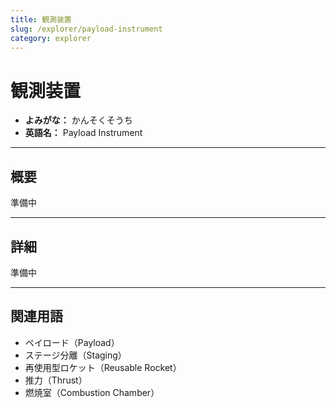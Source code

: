```yaml
---
title: 観測装置
slug: /explorer/payload-instrument
category: explorer
---
```


# 観測装置

- **よみがな：** かんそくそうち  
- **英語名：** Payload Instrument  

---

## 概要

準備中  

---

## 詳細

準備中  

---

## 関連用語

- ペイロード（Payload）
- ステージ分離（Staging）
- 再使用型ロケット（Reusable Rocket）
- 推力（Thrust）
- 燃焼室（Combustion Chamber）
